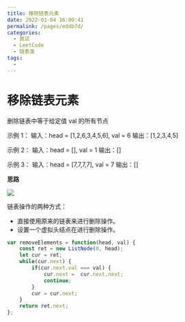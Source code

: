 ```yaml
---
title: 移除链表元素
date: 2022-01-04 16:00:41
permalink: /pages/eddb7d/
categories:
  - 面试
  - LeetCode
  - 链表类
tags:
  - 
---
```


# 移除链表元素

删除链表中等于给定值 val 的所有节点

示例 1：
输入：head = [1,2,6,3,4,5,6], val = 6
输出：[1,2,3,4,5]

示例 2：
输入：head = [], val = 1
输出：[]

示例 3：
输入：head = [7,7,7,7], val = 7
输出：[]

**思路**

![](http://66.152.176.25:8000/home/images/LeetCode/1.png)

链表操作的两种方式：
- 直接使用原来的链表来进行删除操作。
- 设置一个虚拟头结点在进行删除操作。

```js
var removeElements = function(head, val) {
    const ret = new ListNode(0, head);
    let cur = ret;
    while(cur.next) {
        if(cur.next.val === val) {
            cur.next =  cur.next.next;
            continue;
        }
        cur = cur.next;
    }
    return ret.next;
};
```